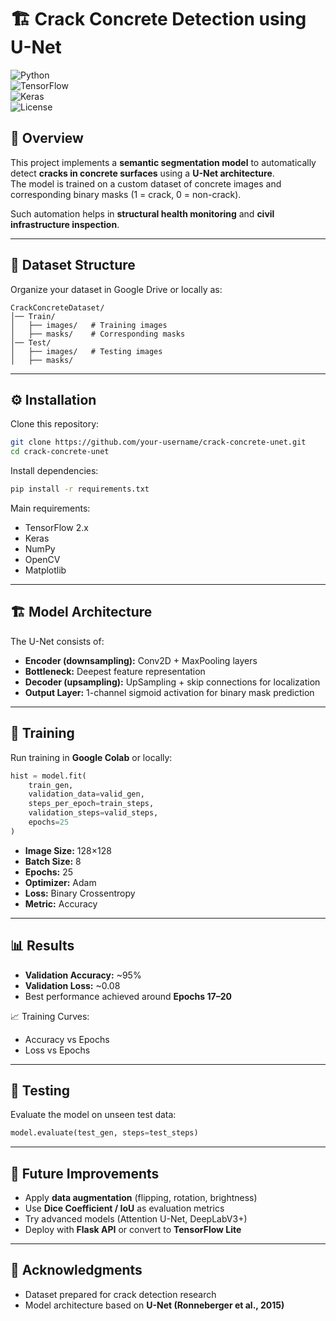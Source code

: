 # 🏗️ Crack Concrete Detection using U-Net  

![Python](https://img.shields.io/badge/Python-3.7%2B-blue)  
![TensorFlow](https://img.shields.io/badge/TensorFlow-2.x-orange)  
![Keras](https://img.shields.io/badge/Keras-Deep--Learning-red)  
![License](https://img.shields.io/badge/License-MIT-green)

## 📌 Overview  
This project implements a **semantic segmentation model** to automatically detect **cracks in concrete surfaces** using a **U-Net architecture**.  
The model is trained on a custom dataset of concrete images and corresponding binary masks (1 = crack, 0 = non-crack).  

Such automation helps in **structural health monitoring** and **civil infrastructure inspection**.

---

## 📂 Dataset Structure  
Organize your dataset in Google Drive or locally as:

```
CrackConcreteDataset/
│── Train/
│   ├── images/   # Training images
│   ├── masks/    # Corresponding masks
│── Test/
│   ├── images/   # Testing images
│   ├── masks/
```

---

## ⚙️ Installation  

Clone this repository:
```bash
git clone https://github.com/your-username/crack-concrete-unet.git
cd crack-concrete-unet
```

Install dependencies:
```bash
pip install -r requirements.txt
```

Main requirements:
- TensorFlow 2.x  
- Keras  
- NumPy  
- OpenCV  
- Matplotlib  

---

## 🏗️ Model Architecture  
The U-Net consists of:  
- **Encoder (downsampling):** Conv2D + MaxPooling layers  
- **Bottleneck:** Deepest feature representation  
- **Decoder (upsampling):** UpSampling + skip connections for localization  
- **Output Layer:** 1-channel sigmoid activation for binary mask prediction  

---

## 🚀 Training  

Run training in **Google Colab** or locally:  

```python
hist = model.fit(
    train_gen,
    validation_data=valid_gen,
    steps_per_epoch=train_steps,
    validation_steps=valid_steps,
    epochs=25
)
```

- **Image Size:** 128×128  
- **Batch Size:** 8  
- **Epochs:** 25  
- **Optimizer:** Adam  
- **Loss:** Binary Crossentropy  
- **Metric:** Accuracy  

---

## 📊 Results  

- **Validation Accuracy:** ~95%  
- **Validation Loss:** ~0.08  
- Best performance achieved around **Epochs 17–20**  

📈 Training Curves:  
- Accuracy vs Epochs  
- Loss vs Epochs  

---

## 🧪 Testing  

Evaluate the model on unseen test data:
```python
model.evaluate(test_gen, steps=test_steps)
```

---

## 🔮 Future Improvements  
- Apply **data augmentation** (flipping, rotation, brightness)  
- Use **Dice Coefficient / IoU** as evaluation metrics  
- Try advanced models (Attention U-Net, DeepLabV3+)  
- Deploy with **Flask API** or convert to **TensorFlow Lite**  

---

## 🙌 Acknowledgments  
- Dataset prepared for crack detection research  
- Model architecture based on **U-Net (Ronneberger et al., 2015)**  
